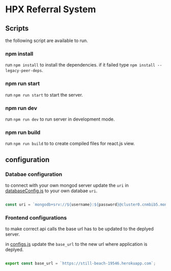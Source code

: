 # HPX Referral System

## Scripts

the following script are available to run.

### npm install

run `npm install` to install the dependencies. if it failed type `npm install --legacy-peer-deps`.

### npm run start

run `npm run start` to start the server.

### npm run dev

run `npm run dev` to run server in development mode.

### npm run build

run `npm run build` to to create compiled files for react.js view.

## configuration

### Databae configuration

to connect with your own mongod server update the `uri` in [databaseConfig.js](./configs/databaseConfig.js) to your own databae `uri`.

```JavaScript

const uri = `mongodb+srv://${username}:${password}@cluster0.cnmbib5.mongodb.net/${dbname}?retryWrites=true&w=majority`;

```

### Frontend configurations

to make correct api calls the base url has to be updated to the deplyed server.

in [configs.js](./src/services/configs.js) update the `base_url` to the new url where application is deplyed.

```JavaScript

export const base_url = `https://still-beach-19546.herokuapp.com`;

```
